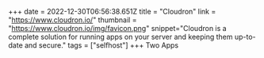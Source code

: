 +++
date = 2022-12-30T06:56:38.651Z
title = "Cloudron"
link = "https://www.cloudron.io/"
thumbnail = "https://www.cloudron.io/img/favicon.png"
snippet="Cloudron is a complete solution for running apps on your server and keeping them up-to-date and secure."
tags = ["selfhost"]
+++
Two Apps
